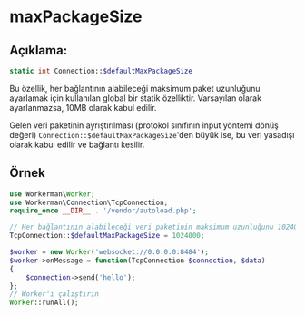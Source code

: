 # maxPackageSize

## Açıklama:
```php
static int Connection::$defaultMaxPackageSize
```

Bu özellik, her bağlantının alabileceği maksimum paket uzunluğunu ayarlamak için kullanılan global bir statik özelliktir. Varsayılan olarak ayarlanmazsa, 10MB olarak kabul edilir.

Gelen veri paketinin ayrıştırılması (protokol sınıfının input yöntemi dönüş değeri) ```Connection::$defaultMaxPackageSize```'den büyük ise, bu veri yasadışı olarak kabul edilir ve bağlantı kesilir.

## Örnek

```php
use Workerman\Worker;
use Workerman\Connection\TcpConnection;
require_once __DIR__ . '/vendor/autoload.php';

// Her bağlantının alabileceği veri paketinin maksimum uzunluğunu 1024000 bayt olarak ayarlayın
TcpConnection::$defaultMaxPackageSize = 1024000;

$worker = new Worker('websocket://0.0.0.0:8484');
$worker->onMessage = function(TcpConnection $connection, $data)
{
    $connection->send('hello');
};
// Worker'ı çalıştırın
Worker::runAll();
```
